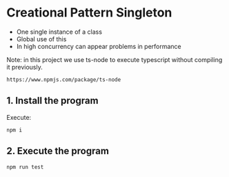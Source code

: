 # Creational Pattern Singleton

- One single instance of a class
- Global use of this
- In high concurrency can appear problems in performance

Note: in this project we use ts-node to execute typescript without compiling it previously.

```url
https://www.npmjs.com/package/ts-node
```

## 1. Install the program

Execute:

```shell
npm i
```

## 2. Execute the program

```shell
npm run test
```
